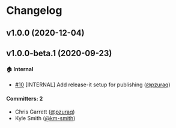 # Changelog

## v1.0.0 (2020-12-04)

## v1.0.0-beta.1 (2020-09-23)

#### :house: Internal
* [#10](https://github.com/pzuraq/ember-argument-types/pull/10) [INTERNAL] Add release-it setup for publishing ([@pzuraq](https://github.com/pzuraq))

#### Committers: 2
- Chris Garrett ([@pzuraq](https://github.com/pzuraq))
- Kyle Smith ([@km-smith](https://github.com/km-smith))


